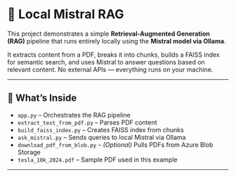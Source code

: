# 🧠 Local Mistral RAG

This project demonstrates a simple **Retrieval-Augmented Generation (RAG)** pipeline that runs entirely locally using the **Mistral model via Ollama**.

It extracts content from a PDF, breaks it into chunks, builds a FAISS index for semantic search, and uses Mistral to answer questions based on relevant content. No external APIs — everything runs on your machine.

---

## 🔧 What’s Inside

- `app.py` – Orchestrates the RAG pipeline  
- `extract_text_from_pdf.py` – Parses PDF content  
- `build_faiss_index.py` – Creates FAISS index from chunks  
- `ask_mistral.py` – Sends queries to local Mistral via Ollama  
- `download_pdf_from_blob.py` – *(Optional)* Pulls PDFs from Azure Blob Storage  
- `tesla_10k_2024.pdf` – Sample PDF used in this example

---
